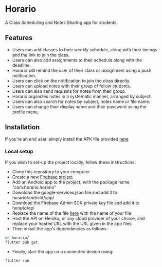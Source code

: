 # Horario
A Class Scheduling and Notes Sharing app for students.

## Features
* Users can add classes to their weekly schedule, along with their timings and the link to join the class.
* Users can also add assignments to their schedule along with the deadline.
* Horario will remind the user of their class or assignment using a push notification.
* Users can click on the notification to join the class directly.
* Users can upload notes with their group of fellow students.
* Users can also send requests for notes from their group.
* Horario organizes notes in a systematic manner, arranged by subject.
* Users can also search for notes by subject, notes name or file name.
* Users can change their display name and their password using the profile menu.

## Installation
If you're an end user, simply install the APK file provided [here](https://github.com/hs2361/horario/raw/master/app-release.apk)

### Local setup
If you wish to set-up the project locally, follow these instructions:
* Clone this repository to your computer
* Create a new [Firebase project](https://console.firebase.google.com)
* Add an Android app to the project, with the package name "com.horario.horario"
* Download the google-services.json file and add it to horario/android/app/
* Download the Firebase Admin SDK private key file and add it to horario/api
* Replace the name of the file [here](https://github.com/hs2361/horario/blob/master/api/main.py#L7) with the name of your file
* Host the API on Heroku, or any cloud provider of your choice, and replace your hosted URL with the URL given in the app files
* Then install the app's dependencies as follows:
```sh
cd horario/
flutter pub get
```
* Finally, start the app on a connected device using:
```sh
flutter run
```
